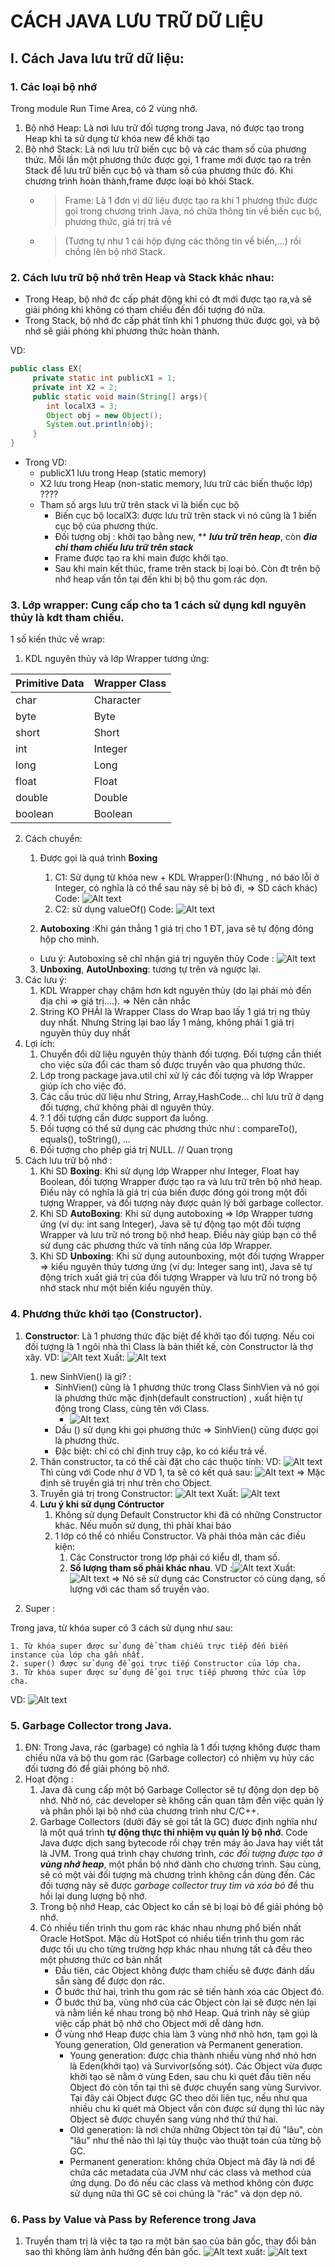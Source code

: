 # CÁCH JAVA LƯU TRỮ DỮ LIỆU
## I. Cách Java lưu trữ dữ liệu:
### 1. Các loại bộ nhớ 
Trong module Run Time Area, có 2 vùng nhớ.
1. Bộ nhớ Heap: Là nơi lưu trữ đối tượng trong Java, nó được tạo trong Heap khi ta sử dụng từ khóa new để khởi tạo
2. Bộ nhớ Stack: Là nơi lưu trữ biến cục bộ và các tham số của phương thức. Mỗi lần một phương thức được gọi, 1 frame mới được tạo ra trên Stack để lưu trữ biến cục bộ và tham số của phương thức đó. Khi chương trình hoàn thành,frame được loại bỏ khỏi Stack.
    - > Frame: Là 1 đơn vị dữ liệu được tạo ra khi 1 phương thức được gọi trong chương trình Java, nó chữa thông tin về biến cục bộ, phương thức, giá trị trả về
    - > (Tương tự như 1 cái hộp đựng các thông tin về biến,...) rồi chồng lên bộ nhớ Stack.

### 2. Cách lưu trữ bộ nhớ trên Heap và Stack khác nhau: 
- Trong Heap, bộ nhớ đc cấp phát động khi có đt mới được tạo ra,và sẽ giải phóng khi không có tham chiếu đến đối tượng đó nữa.  
- Trong Stack, bộ nhớ đc cấp phát tĩnh khi 1 phương thức được gọi, và bộ nhớ sẽ giải phóng khi phương thức hoàn thành.  
  
VD:

```java
public class EX{
     private static int publicX1 = 1;
     private int X2 = 2;
     public static void main(String[] args){
        int localX3 = 3;
        Object obj = new Object();
        System.out.println(obj);
     }
}
```
- Trong VD: 
    - publicX1 lưu trong Heap (static memory)
    - X2 lưu trong Heap (non-static memory, lưu trữ các biến thuộc lớp) ????
    - Tham số args lưu trữ trên stack vì là biến cục bộ
       - Biến cục bộ localX3: được lưu trữ trên stack vì nó cũng là 1 biến cục bộ của phương thức.
       - Đối tượng obj : khởi tạo bằng new, **
       ***lưu trữ trên heap***, còn ***đia chỉ tham chiếu lưu trữ trên stack***
       - Frame được tạo ra khi main được khởi tạo.
       - Sau khi main kết thúc, frame trên stack bị loại bỏ. Còn đt trên bộ nhớ heap vấn tồn tại đến khi bị bộ thu gom rác dọn.
### 3. Lớp wrapper: Cung cấp cho ta 1 cách sử dụng kdl nguyên thủy là kdt tham chiếu.
1 số kiến thức về wrap:
1. KDL nguyên thủy và lớp Wrapper tương ứng:
   
| Primitive Data | Wrapper Class |
| ------------- | ------------- |
| char | Character |
| byte | Byte |
| short | Short |
| int | Integer |
| long | Long |
| float | Float |
| double | Double |
| boolean | Boolean |
         
2. Cách chuyển:  
   1. Được gọi là quá trình **Boxing**    
       1. C1: Sử dụng từ khóa new + KDL Wrapper():(Nhưng , nó báo lỗi ở Integer, có nghĩa là có thể sau này sẽ bị bỏ đi, =>  SD cách khác)
        Code: ![Alt text](image.png)
       2. C2: sử dụng valueOf()
        Code: ![Alt text](image-1.png)

   2. **Autoboxing** :Khi gán thẳng 1 giá trị cho 1 ĐT, java sẽ tự động đóng hộp cho mình.
    - Lưu ý: Autoboxing sẽ chỉ nhận giá trị nguyên thủy
    Code : ![Alt text](image-2.png)
   3. **Unboxing**, **AutoUnboxing**: tương tự trên và ngược lại.
3. Các lưu ý:
    1. KDL Wrapper chạy chậm hơn kdt nguyên thủy (do lại phải mò đến địa chỉ => giá trị....).
     => Nên cân nhắc
    2. String KO PHẢI là Wrapper Class do Wrap bao lấy 1 giá trị ng thủy duy nhất. Nhưng String lại bao lấy 1 mảng, không phải 1 giá trị nguyên thủy duy nhất 
4. Lợi ích:
    1. Chuyển đổi dữ liệu nguyên thủy thành đối tượng. Đối tượng cần thiết cho việc sửa đổi các tham số được truyền vào qua phương thức.
    2. Lớp trong package java.util chỉ xử lý các đối tượng và lớp Wrapper giúp ích cho việc đó.
    3. Các cấu trúc dữ liệu như String, Array,HashCode... chỉ lưu trữ ở dạng đối tượng, chứ không phải dl nguyên thủy.
    4. ? 1 đối tượng cần được support đa luồng. 
    5. Đối tượng có thể sử dụng các phương thức như : compareTo(), equals(), toString(), ...
    6. Đối tượng cho phép giá trị NULL. // Quan trọng
5. Cách lưu trữ bộ nhớ :
    1. Khi SD **Boxing**: Khi sử dụng lớp Wrapper như Integer, Float hay Boolean, đối tượng Wrapper được tạo ra và lưu trữ trên bộ nhớ heap. Điều này có nghĩa là giá trị của biến được đóng gói trong một đối tượng Wrapper, và đối tượng này được quản lý bởi garbage collector.
    2. Khi SD **AutoBoxing**:
    Khi sử dụng autoboxing =>  lớp Wrapper tương ứng (ví dụ: int sang Integer), Java sẽ tự động tạo một đối tượng Wrapper và lưu trữ nó trong bộ nhớ heap. Điều này giúp bạn có thể sử dụng các phương thức và tính năng của lớp Wrapper.
    3. Khi SD **Unboxing**: 
    Khi sử dụng autounboxing, một đối tượng Wrapper => kiểu nguyên thủy tương ứng (ví dụ: Integer sang int), Java sẽ tự động trích xuất giá trị của đối tượng Wrapper và lưu trữ nó trong bộ nhớ stack như một biến kiểu nguyên thủy.
### 4. Phương thức khởi tạo (Constructor).
1. **Constructor**: Là 1 phương thức đặc biệt để khởi tạo đối tượng.
   Nếu coi đối tượng là 1 ngôi nhà thì Class là bản thiết kế, còn Constructor là thợ xây.
VD:
![Alt text](image-3.png)
Xuất: ![Alt text](image-4.png)

   1. new SinhVien() là gì? : 
        - SinhVien() cũng là 1 phương thức trong Class SinhVien và nó gọi là phương thức mặc định(default construction) , xuất hiện tự động trong Class, cùng tên với Class.
          - ![Alt text](image-5.png)
        - Dấu () sử dụng khi gọi phương thức => SinhVien() cũng được gọi là phương thức.
        - Đặc biệt: chỉ có chỉ định truy cập, ko có kiểu trả về.
   2. Thân constructor, ta có thể cài đặt cho các thuộc tính:
   VD: ![Alt text](image-6.png) 
   Thì cùng với Code như ở VD 1, ta sẽ có kết quả sau: ![Alt text](image-7.png)
    => Mặc định sẽ truyền giá trị như trên cho Object.
   3. Truyền giá trị trong Constructor: 
    ![Alt text](image-9.png)
    Xuất: ![Alt text](image-10.png)
   4. **Lưu ý khi sử dụng Cóntructor**
      1. Không sử dụng Default Constructor khi đã có những Constructor khác. Nếu muốn sử dụng, thì phải khai báo 
      2. 1 lớp có thể có nhiều Constructor. Và phải thỏa mãn các điều kiện:
         1. Các Constructor trong lớp phải có kiểu dl, tham số.
         2. **Số lượng tham số phải khác nhau**.
            VD :![Alt text](image-11.png)
            Xuất: ![Alt text](image-12.png)
            => Nó sẽ sử dụng các Constructor có cùng dạng, số lượng với các tham số truyền vào.
2. Super :

Trong java, từ khóa super có 3 cách sử dụng như sau:

    1. Từ khóa super được sử dụng để tham chiếu trực tiếp đến biến instance của lớp cha gần nhất.
    2. super() được sử dụng để gọi trực tiếp Constructor của lớp cha.
    3. Từ khóa super được sử dụng để gọi trực tiếp phương thức của lớp cha.
   VD:
   ![Alt text](image-13.png)

### 5. Garbage Collector trong Java.
1. ĐN: Trong Java, rác (garbage) có nghĩa là 1 đối tượng không được tham chiếu nữa và bộ thu gom rác (Garbage collector) có nhiệm vụ hủy các đối tượng đó để giải phóng bộ nhớ. 
2. Hoạt động :
   1. Java đã cung cấp một bộ Garbage Collector sẽ tự động dọn dẹp bộ nhớ. Nhờ nó, các developer sẽ không cần quan tâm đến việc quản lý và phân phối lại bộ nhớ của chương trình như C/C++.
   2. Garbage Collectors (dưới đây sẽ gọi tắt là GC) được định nghĩa như là một quá trình **tự động thực thi nhiệm vụ quản lý bộ nhớ**. Code Java được dịch sang bytecode rồi chạy trên máy ảo Java hay viết tắt là JVM. Trong quá trình chạy chương trình, *các đối tượng được tạo ở **vùng nhớ heap***, một phần bộ nhớ dành cho chương trình. Sau cùng, sẽ có một vài đối tượng mà chương trình không cần dùng đến. Các đối tượng này sẽ được *garbage collector truy tìm và xóa bỏ* để thu hồi lại dung lượng bộ nhớ. 
   3. Trong bộ nhớ Heap, các Object ko cần sẽ bị loại bỏ để giải phóng bộ nhớ.
   4. Có nhiều tiến trình thu gom rác khác nhau nhưng phổ biến nhất Oracle HotSpot. Mặc dù HotSpot có nhiều tiến trình thu gom rác được tối ưu cho từng trường hợp khác nhau nhưng tất cả đều theo một phương thức cơ bản nhất
      -  Đầu tiên, các Object không được tham chiếu sẽ được đánh dấu sẵn sàng để được dọn rác.
      -  Ở bước thứ hai, trình thu gom rác sẽ tiến hành xóa các Object đó.
      -  Ở bước thứ ba, vùng nhớ của các Object còn lại sẽ được nén lại và nằm liền kề nhau trong bộ nhớ Heap. Quá trình này sẽ giúp việc cấp phát bộ nhớ cho Object mới dễ dàng hơn.
      -  Ở vùng nhớ Heap được chia làm 3 vùng nhớ nhỏ hơn, tạm gọi là Young generation, Old generation và Permanent generation.
          - Young generation: được chia thành nhiều vùng nhớ nhỏ hơn là Eden(khởi tạo) và Survivor(sống sót). Các Object vừa được khởi tạo sẽ nằm ở vùng Eden, sau chu kì quét đầu tiên nếu Object đó còn tồn tại thì sẽ được chuyển sang vùng Survivor. Tại đây cái Object được GC theo dõi liên tục, nếu  như qua nhiều chu kì quét mà Object vẫn còn được sử dụng thì lúc này Object sẽ được chuyển sang vùng nhớ thứ thứ hai.
          - Old generation: là nơi chứa những Object tòn tại đủ "lâu", còn "lâu" như thế nào thì lại tùy thuộc vào thuật toán của từng bộ GC.
          - Permanent generation: không chứa Object mà đây là nơi để chứa các metadata của JVM như các class và method của ứng dụng. Do đó nếu các class và method không còn được sử dụng nữa thì GC sẽ coi chúng là "rác" và dọn dẹp nó.
### 6. Pass by Value và Pass by Reference trong Java
1. Truyền tham trị là việc ta tạo ra một bản sao của bản gốc, thay đổi bản sao thì không làm ảnh hưởng đến bản gốc.
   ![Alt text](image-14.png)
   xuất: ![Alt text](image-15.png)
